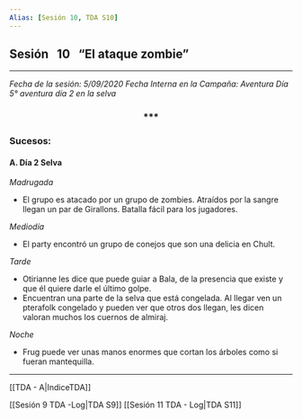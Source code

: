 ```yaml
---
Alias: [Sesión 10, TDA S10]
---
```


## Sesión   10   “El ataque zombie”

---

_Fecha de la sesión: 5/09/2020_
_Fecha Interna en la Campaña: Aventura Día 5° aventura día 2 en la selva_


<div align='center'>
<h3> *** </h3>
</div>

### Sucesos:

#### &Alpha;. Día 2 Selva

_Madrugada_
+ El grupo es atacado por un grupo de zombies. Atraídos por la sangre llegan un par de Girallons. Batalla fácil para los jugadores.

_Mediodía_
+ El party encontró un grupo de conejos que son una delicia en Chult.

_Tarde_
+ Otirianne les dice que puede guiar a Bala, de la presencia que existe y que él quiere darle el último golpe.
+ Encuentran una parte de la selva que está congelada. Al llegar ven un pterafolk congelado y pueden ver que otros dos llegan, les dicen valoran muchos los cuernos de almiraj.

_Noche_
+ Frug puede ver unas manos enormes que cortan los árboles como si fueran mantequilla.

---

[[TDA - A|IndiceTDA]]

[[Sesión 9 TDA -Log|TDA S9]]
[[Sesión 11 TDA - Log|TDA S11]]